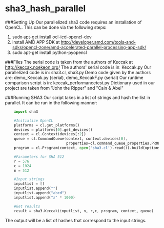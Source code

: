 # sha3_hash_parallel

###Setting Up
Our parallelized sha3 code requires an installation of OpenCL. This can be done via the following steps:
1. sudo apt-get install ocl-icd-opencl-dev
2. install AMD APP SDK at http://developer.amd.com/tools-and-sdks/opencl-zone/amd-accelerated-parallel-processing-app-sdk/
3. sudo apt-get install python-pyopencl

###Files
The serial code is taken from the authors of Keccak at http://keccak.noekeon.org/
The authors' serial code is in: Keccak.py
Our parallelized code is in: sha3.cl, sha3.py
Demo code given by the authors are: demo_Keccak.py (serial), demo_KeccakF.py (serial)
Our runtime comparison script is in: keccak_performancetest.py
Dictionary used in our project are taken from "John the Ripper" and "Cain & Abel"

###Running SHA3
Our script takes in a list of strings and hash the list in parallel. It can be run in the following manner:

```python
	import sha3

	#Initialize OpenCL
    platforms = cl.get_platforms()
    devices = platforms[0].get_devices()
    context = cl.Context(devices[:2])
    queue = cl.CommandQueue(context, context.devices[0],
                            properties=cl.command_queue_properties.PROFILING_ENABLE)
    program = cl.Program(context, open('sha3.cl').read()).build(options='')

    #Parameters for SHA 512
    r = 576
    c = 1024
    n = 512

    #Input strings
    inputlist = []
    inputlist.append("")
    inputlist.append("abcd")
    inputlist.append("a" * 1000)

    #Get results
    result = sha3.Keccak(inputlist, n, r,c, program, context, queue)
```

The output will be a list of hashes that correspond to the input strings.